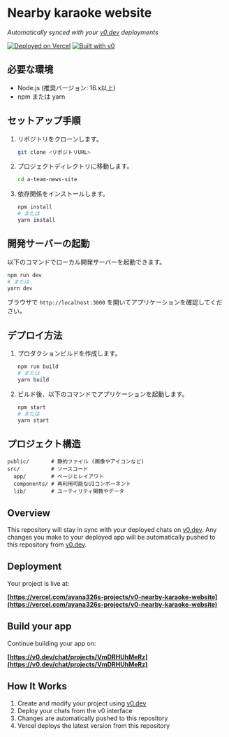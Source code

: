 # Nearby karaoke website

*Automatically synced with your [v0.dev](https://v0.dev) deployments*

[![Deployed on Vercel](https://img.shields.io/badge/Deployed%20on-Vercel-black?style=for-the-badge&logo=vercel)](https://vercel.com/ayana326s-projects/v0-nearby-karaoke-website)
[![Built with v0](https://img.shields.io/badge/Built%20with-v0.dev-black?style=for-the-badge)](https://v0.dev/chat/projects/VmDRHUhMeRz)

## 必要な環境
- Node.js (推奨バージョン: 16.x以上)
- npm または yarn

## セットアップ手順
1. リポジトリをクローンします。
   ```bash
   git clone <リポジトリURL>
   ```
2. プロジェクトディレクトリに移動します。
   ```bash
   cd a-team-news-site
   ```
3. 依存関係をインストールします。
   ```bash
   npm install
   # または
   yarn install
   ```

## 開発サーバーの起動
以下のコマンドでローカル開発サーバーを起動できます。
```bash
npm run dev
# または
yarn dev
```
ブラウザで `http://localhost:3000` を開いてアプリケーションを確認してください。

## デプロイ方法
1. プロダクションビルドを作成します。
   ```bash
   npm run build
   # または
   yarn build
   ```
2. ビルド後、以下のコマンドでアプリケーションを起動します。
   ```bash
   npm start
   # または
   yarn start
   ```

## プロジェクト構造
```
public/       # 静的ファイル (画像やアイコンなど)
src/          # ソースコード
  app/        # ページとレイアウト
  components/ # 再利用可能なUIコンポーネント
  lib/        # ユーティリティ関数やデータ
```

## Overview

This repository will stay in sync with your deployed chats on [v0.dev](https://v0.dev).
Any changes you make to your deployed app will be automatically pushed to this repository from [v0.dev](https://v0.dev).

## Deployment

Your project is live at:

**[https://vercel.com/ayana326s-projects/v0-nearby-karaoke-website](https://vercel.com/ayana326s-projects/v0-nearby-karaoke-website)**

## Build your app

Continue building your app on:

**[https://v0.dev/chat/projects/VmDRHUhMeRz](https://v0.dev/chat/projects/VmDRHUhMeRz)**

## How It Works

1. Create and modify your project using [v0.dev](https://v0.dev)
2. Deploy your chats from the v0 interface
3. Changes are automatically pushed to this repository
4. Vercel deploys the latest version from this repository
